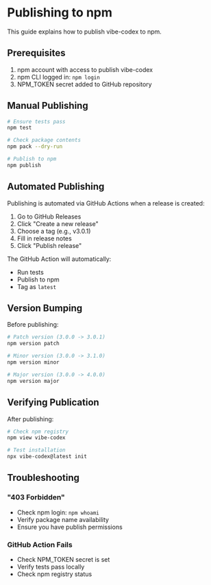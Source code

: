 # Publishing to npm

This guide explains how to publish vibe-codex to npm.

## Prerequisites

1. npm account with access to publish vibe-codex
2. npm CLI logged in: `npm login`
3. NPM_TOKEN secret added to GitHub repository

## Manual Publishing

```bash
# Ensure tests pass
npm test

# Check package contents
npm pack --dry-run

# Publish to npm
npm publish
```

## Automated Publishing

Publishing is automated via GitHub Actions when a release is created:

1. Go to GitHub Releases
2. Click "Create a new release"
3. Choose a tag (e.g., v3.0.1)
4. Fill in release notes
5. Click "Publish release"

The GitHub Action will automatically:
- Run tests
- Publish to npm
- Tag as `latest`

## Version Bumping

Before publishing:

```bash
# Patch version (3.0.0 -> 3.0.1)
npm version patch

# Minor version (3.0.0 -> 3.1.0)
npm version minor

# Major version (3.0.0 -> 4.0.0)
npm version major
```

## Verifying Publication

After publishing:

```bash
# Check npm registry
npm view vibe-codex

# Test installation
npx vibe-codex@latest init
```

## Troubleshooting

### "403 Forbidden"
- Check npm login: `npm whoami`
- Verify package name availability
- Ensure you have publish permissions

### GitHub Action Fails
- Check NPM_TOKEN secret is set
- Verify tests pass locally
- Check npm registry status